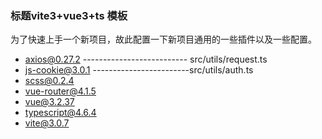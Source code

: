 ### 标题vite3+vue3+ts 模板

为了快速上手一个新项目，故此配置一下新项目通用的一些插件以及一些配置。

* axios@0.27.2 -------------------------- src/utils/request.ts
* js-cookie@3.0.1 ------------------------src/utils/auth.ts
* scss@0.2.4
* vue-router@4.1.5
* vue@3.2.37
* typescript@4.6.4
* vite@3.0.7